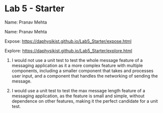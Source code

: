 # Lab 5 - Starter

Name: Pranav Mehta

Name: Pranav Mehta

Expose: https://daphysikist.github.io/Lab5_Starter/expose.html 

Explore: https://daphysikist.github.io/Lab5_Starter/explore.html

1. I would not use a unit test to test the whole message feature of a messaging application as it a more complex feature with multiple components, including a smaller component that takes and processes user input, and a component that handles the networking of sending the message.

2. I would use a unit test to test the max message length feature of a messaging application, as the feature is small and simple, without dependence on other features, making it the perfect candidate for a unit test.
